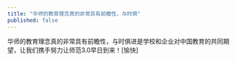 ```yaml
---
title: "华师的教育理念真的非常具有前瞻性，与时俱"
published: false
---
```

华师的教育理念真的非常具有前瞻性，与时俱进是学校和企业对中国教育的共同期望，让我们携手努力让师范3.0早日到来！[愉快]

